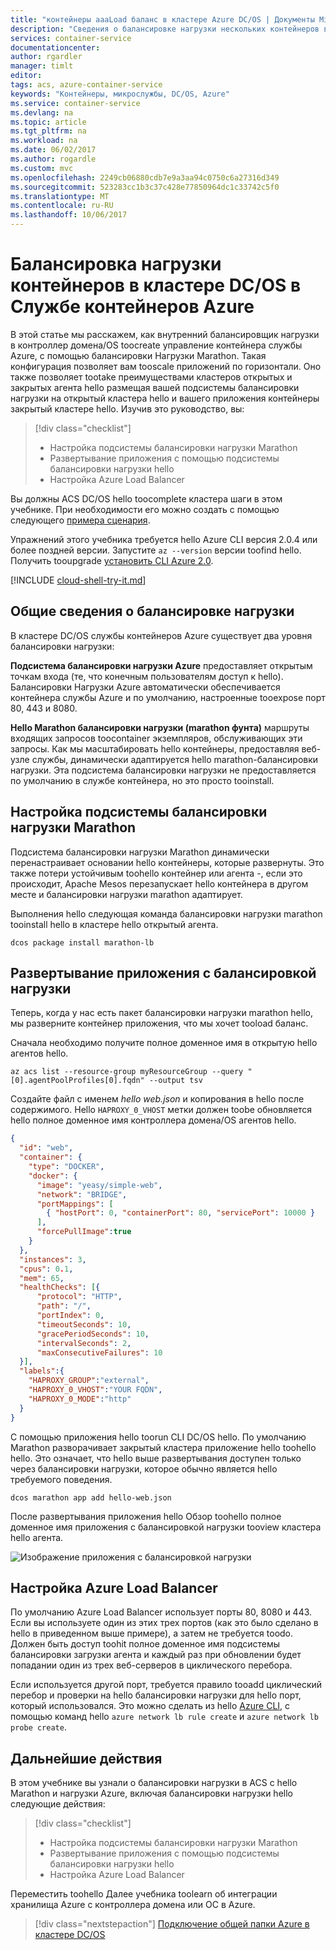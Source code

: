 ```yaml
---
title: "контейнеры aaaLoad баланс в кластере Azure DC/OS | Документы Microsoft"
description: "Сведения о балансировке нагрузки нескольких контейнеров в кластере DC/OS в Службе контейнеров Azure."
services: container-service
documentationcenter: 
author: rgardler
manager: timlt
editor: 
tags: acs, azure-container-service
keywords: "Контейнеры, микрослужбы, DC/OS, Azure"
ms.service: container-service
ms.devlang: na
ms.topic: article
ms.tgt_pltfrm: na
ms.workload: na
ms.date: 06/02/2017
ms.author: rogardle
ms.custom: mvc
ms.openlocfilehash: 2249cb06880cdb7e9a3aa94c0750c6a27316d349
ms.sourcegitcommit: 523283cc1b3c37c428e77850964dc1c33742c5f0
ms.translationtype: MT
ms.contentlocale: ru-RU
ms.lasthandoff: 10/06/2017
---
```

# <a name="load-balance-containers-in-an-azure-container-service-dcos-cluster"></a>Балансировка нагрузки контейнеров в кластере DC/OS в Службе контейнеров Azure
В этой статье мы расскажем, как внутренний балансировщик нагрузки в контроллер домена/OS toocreate управление контейнера службы Azure, с помощью балансировки Нагрузки Marathon. Такая конфигурация позволяет вам tooscale приложений по горизонтали. Оно также позволяет tootake преимуществами кластеров открытых и закрытых агента hello размещая вашей подсистемы балансировки нагрузки на открытый кластера hello и вашего приложения контейнеры закрытый кластере hello. Изучив это руководство, вы:

> [!div class="checklist"]
> * Настройка подсистемы балансировки нагрузки Marathon
> * Развертывание приложения с помощью подсистемы балансировки нагрузки hello
> * Настройка Azure Load Balancer

Вы должны ACS DC/OS hello toocomplete кластера шаги в этом учебнике. При необходимости его можно создать с помощью следующего [примера сценария](./../kubernetes/scripts/container-service-cli-deploy-dcos.md).

Упражнений этого учебника требуется hello Azure CLI версия 2.0.4 или более поздней версии. Запустите `az --version` версии toofind hello. Получить tooupgrade [установить CLI Azure 2.0]( /cli/azure/install-azure-cli). 

[!INCLUDE [cloud-shell-try-it.md](../../../includes/cloud-shell-try-it.md)]

## <a name="load-balancing-overview"></a>Общие сведения о балансировке нагрузки

В кластере DC/OS службы контейнеров Azure существует два уровня балансировки нагрузки: 

**Подсистема балансировки нагрузки Azure** предоставляет открытым точкам входа (те, что конечным пользователям доступ к hello). Балансировки Нагрузки Azure автоматически обеспечивается контейнера службы Azure и по умолчанию, настроенные tooexpose порт 80, 443 и 8080.

**Hello Marathon балансировки нагрузки (marathon фунта)** маршруты входящих запросов toocontainer экземпляров, обслуживающих эти запросы. Как мы масштабировать hello контейнеры, предоставляя веб-узле службы, динамически адаптируется hello marathon-балансировки нагрузки. Эта подсистема балансировки нагрузки не предоставляется по умолчанию в службе контейнера, но это просто tooinstall.

## <a name="configure-marathon-load-balancer"></a>Настройка подсистемы балансировки нагрузки Marathon

Подсистема балансировки нагрузки Marathon динамически перенастраивает основании hello контейнеры, которые развернуты. Это также потери устойчивым toohello контейнер или агента -, если это происходит, Apache Mesos перезапускает hello контейнера в другом месте и балансировки нагрузки marathon адаптирует.

Выполнения hello следующая команда балансировки нагрузки marathon tooinstall hello в кластере hello открытый агента.

```azurecli-interactive
dcos package install marathon-lb
```

## <a name="deploy-load-balanced-application"></a>Развертывание приложения с балансировкой нагрузки

Теперь, когда у нас есть пакет балансировки нагрузки marathon hello, мы разверните контейнер приложения, что мы хочет tooload баланс. 

Сначала необходимо получите полное доменное имя в открытую hello агентов hello.

```azurecli-interactive
az acs list --resource-group myResourceGroup --query "[0].agentPoolProfiles[0].fqdn" --output tsv
```

Создайте файл с именем *hello web.json* и копирования в hello после содержимого. Hello `HAPROXY_0_VHOST` метки должен toobe обновляется hello полное доменное имя контроллера домена/OS агентов hello. 

```json
{
  "id": "web",
  "container": {
    "type": "DOCKER",
    "docker": {
      "image": "yeasy/simple-web",
      "network": "BRIDGE",
      "portMappings": [
        { "hostPort": 0, "containerPort": 80, "servicePort": 10000 }
      ],
      "forcePullImage":true
    }
  },
  "instances": 3,
  "cpus": 0.1,
  "mem": 65,
  "healthChecks": [{
      "protocol": "HTTP",
      "path": "/",
      "portIndex": 0,
      "timeoutSeconds": 10,
      "gracePeriodSeconds": 10,
      "intervalSeconds": 2,
      "maxConsecutiveFailures": 10
  }],
  "labels":{
    "HAPROXY_GROUP":"external",
    "HAPROXY_0_VHOST":"YOUR FQDN",
    "HAPROXY_0_MODE":"http"
  }
}
```

С помощью приложения hello toorun CLI DC/OS hello. По умолчанию Marathon разворачивает закрытый кластера приложение hello toohello hello. Это означает, что hello выше развертывания доступен только через балансировки нагрузки, которое обычно является hello требуемого поведения.

```azurecli-interactive
dcos marathon app add hello-web.json
```

После развертывания приложения hello Обзор toohello полное доменное имя приложения с балансировкой нагрузки tooview кластера hello агента.

![Изображение приложения с балансировкой нагрузки](./media/container-service-load-balancing/lb-app.png)

## <a name="configure-azure-load-balancer"></a>Настройка Azure Load Balancer

По умолчанию Azure Load Balancer использует порты 80, 8080 и 443. Если вы используете один из этих трех портов (как это было сделано в hello в приведенном выше примере), а затем не требуется toodo. Должен быть доступ toohit полное доменное имя подсистемы балансировки загрузки агента и каждый раз при обновлении будет попадании один из трех веб-серверов в циклического перебора. 

Если используется другой порт, требуется правило tooadd циклический перебор и проверки на hello балансировки нагрузки для hello порт, который использовался. Это можно сделать из hello [Azure CLI](../../azure-resource-manager/xplat-cli-azure-resource-manager.md), с помощью команд hello `azure network lb rule create` и `azure network lb probe create`.

## <a name="next-steps"></a>Дальнейшие действия

В этом учебнике вы узнали о балансировки нагрузки в ACS с hello Marathon и нагрузки Azure, включая балансировки нагрузки hello следующие действия:

> [!div class="checklist"]
> * Настройка подсистемы балансировки нагрузки Marathon
> * Развертывание приложения с помощью подсистемы балансировки нагрузки hello
> * Настройка Azure Load Balancer

Переместить toohello Далее учебника toolearn об интеграции хранилища Azure с контроллера домена или ОС в Azure.

> [!div class="nextstepaction"]
> [Подключение общей папки Azure в кластере DC/OS](container-service-dcos-fileshare.md)